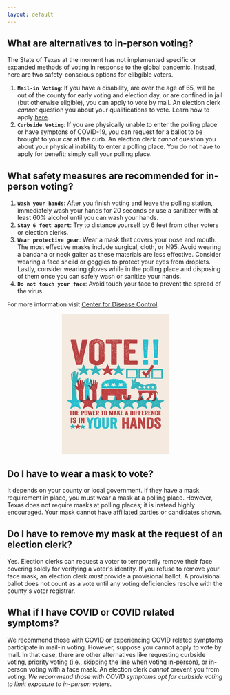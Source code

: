 ```yaml
---
layout: default
---
```

## What are alternatives to in-person voting? 
The State of Texas at the moment has not implemented specific or expanded methods of voting in response to the global pandemic. Instead, here are two safety-conscious options for elibgible voters. 
<br/>
1. **`Mail-in Voting`**: If you have a disability, are over the age of 65, will be out of the county for early voting and election day, or are confined in jail (but otherwise eligible), you can apply to vote by mail. An election clerk _cannot_ question you about your qualifications to vote. Learn how to apply [here](https://www.sos.texas.gov/elections/voter/reqabbm.shtml).
2. **`Curbside Voting`**: If you are physically unable to enter the polling place or have symptons of COVID-19, you can request for a ballot to be brought to your car at the curb. An election clerk _cannot_ question you about your physical inability to enter a polling place. You do not have to apply for benefit; simply call your polling place. 

## What safety measures are recommended for in-person voting?
1. **`Wash your hands`**: After you finish voting and leave the polling station, immediately wash your hands for 20 seconds or use a sanitizer with at least 60% alcohol until you can wash your hands.
2. **`Stay 6 feet apart`**: Try to distance yourself by 6 feet from other voters or election clerks. 
3. **`Wear protective gear`**: Wear a mask that covers your nose and mouth. The most effective masks include surgical, cloth, or N95. Avoid wearing a bandana or neck gaiter as these materials are less effective. Consider wearing a face sheild or goggles to protect your eyes from droplets. Lastly, consider wearing gloves while in the polling place and disposing of them once you can safely wash or sanitize your hands. 
4. **`Do not touch your face`**: Avoid touch your face to prevent the spread of the virus. 

For more information visit [Center for Disease Control](https://www.cdc.gov/coronavirus/2019-ncov/your-health/need-to-know.html).
<br/>

<p align="center">
  <img src="img2.jpg" width="250" height="325">
</p>

## Do I have to wear a mask to vote? 
It depends on your county or local government. If they have a mask requirement in place, you must wear a mask at a polling place. However, Texas does not require masks at polling places; it is instead highly encouraged. Your mask cannot have affiliated parties or candidates shown. 
<br/>

## Do I have to remove my mask at the request of an election clerk?
Yes. Election clerks can request a voter to temporarily remove their face covering solely for verifying a voter's identity. If you refuse to remove your face mask, an election clerk _must_ provide a provisional ballot. A provisional ballot does not count as a vote until any voting deficiencies resolve with the county's voter registrar. 
<br/> 

## What if I have COVID or COVID related symptoms? 
We recommend those with COVID or experiencing COVID related symptoms participate in mail-in voting. However, suppose you cannot apply to vote by mail. In that case, there are other alternatives like requesting curbside voting, priority voting (i.e., skipping the line when voting in-person), or in-person voting with a face mask. An election clerk _cannot_ prevent you from voting. _We recommend those with COVID symptoms opt for curbside voting to limit exposure to in-person voters._

